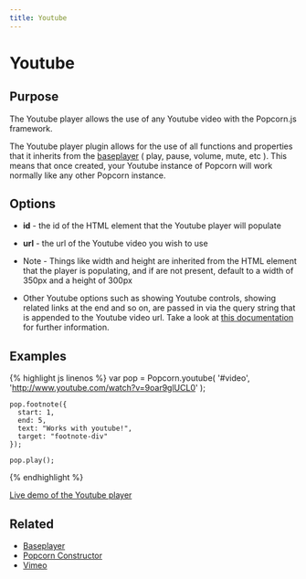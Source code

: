 ```yaml
---
title: Youtube
---
```

# Youtube #

## Purpose ##

The Youtube player allows the use of any Youtube video with the Popcorn.js framework.

The Youtube player plugin allows for the use of all functions and properties that it inherits from the [baseplayer](#baseplayer) ( play, pause, volume, mute, etc ).  This means that once created, your Youtube instance of Popcorn will work normally like any other Popcorn instance.

## Options ##

* **id** - the id of the HTML element that the Youtube player will populate
* **url** - the url of the Youtube video you wish to use

* Note - Things like width and height are inherited from the HTML element that the player is populating, and if are not present, default to a width of 350px and a height of 300px
* Other Youtube options such as showing Youtube controls, showing related links at the end and so on, are passed in via the query string that is appended to the Youtube video url. Take a look at [this documentation](http://code.google.com/apis/Youtube/2.0/reference.html#Custom_parameters) for further information.

## Examples ##

{% highlight js linenos %}
    var pop = Popcorn.youtube( '#video', 'http://www.youtube.com/watch?v=9oar9glUCL0' );

    pop.footnote({
      start: 1,
      end: 5,
      text: "Works with youtube!",
      target: "footnote-div"
    });

    pop.play();
{% endhighlight %}

[Live demo of the Youtube player](http://jsfiddle.net/popcornjs/whvkP/)

## Related ##

* [Baseplayer](#baseplayer)
* [Popcorn Constructor](/popcorn-docs/popcorn-constructor/)
* [Vimeo](#vimeo)
